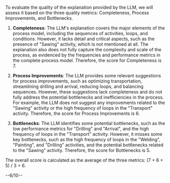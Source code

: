 To evaluate the quality of the explanation provided by the LLM, we will assess it based on the three quality metrics: Completeness, Process Improvements, and Bottlenecks.

1. **Completeness**: The LLM's explanation covers the major elements of the process model, including the sequences of activities, loops, and conditions. However, it lacks detail and critical aspects, such as the presence of "Sawing" activity, which is not mentioned at all. The explanation also does not fully capture the complexity and scale of the process, as evidenced by the frequencies and performance metrics in the complete process model. Therefore, the score for Completeness is 7.

2. **Process Improvements**: The LLM provides some relevant suggestions for process improvements, such as optimizing transportation, streamlining drilling and arrival, reducing loops, and balancing sequences. However, these suggestions lack completeness and do not fully address the potential bottlenecks and inefficiencies in the process. For example, the LLM does not suggest any improvements related to the "Sawing" activity or the high frequency of loops in the "Transport" activity. Therefore, the score for Process Improvements is 6.

3. **Bottlenecks**: The LLM identifies some potential bottlenecks, such as the low performance metrics for "Drilling" and "Arrival", and the high frequency of loops in the "Transport" activity. However, it misses some key bottlenecks, such as the high frequency of loops in the "Welding", "Painting", and "Drilling" activities, and the potential bottlenecks related to the "Sawing" activity. Therefore, the score for Bottlenecks is 5.

The overall score is calculated as the average of the three metrics: (7 + 6 + 5) / 3 = 6.

--6/10--